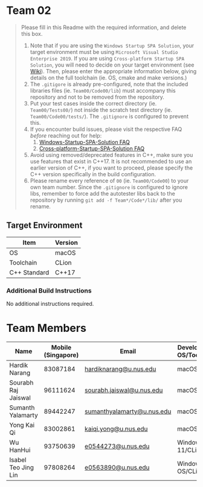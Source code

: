 # Team 02

> Please fill in this Readme with the required information, and delete this box.
> 
> 1. Note that if you are using the `Windows Startup SPA Solution`, your target environment must be using `Microsoft Visual Studio Enterprise 2019`. 
>   If you are using `Cross-platform Startup SPA Solution`, you will need to decide on your target environment (see [Wiki](https://github.com/nus-cs3203/project-wiki/wiki/Version-Control-System-and-Code-Repository)).
>   Then, please enter the appropriate information below, giving details on the full toolchain (ie. OS, cmake and make versions.)
> 2. The `.gitigore` is already pre-configured, note that the included libraries files (ie. `Team00/Code00/lib`) must accompany this repository and not to be removed from the repository.
> 3. Put your test cases inside the correct directory (ie. `Team00/Tests00/`) not inside the scratch test directory (ie. `Team00/Code00/tests/`). The `.gitignore` is configured to prevent this.
> 4. If you encounter build issues, please visit the respective FAQ *before* reaching out for help:
>     1. [Windows-Startup-SPA-Solution FAQ](https://github.com/nus-cs3203/project-wiki/wiki/Windows-Startup-SPA-Solution#faq)
>     2. [Cross-platform-Startup-SPA-Solution FAQ](https://github.com/nus-cs3203/project-wiki/wiki/Cross-platform-Startup-SPA-Solution#faq)
> 5. Avoid using removed/deprecated features in C++, make sure you use features that exist in C++17. It is not recommended to use an earlier version of C++, if you want to proceed, please specify the C++ version specifically in the build configuration.
> 6. Please rename every reference of `00` (ie. `Team00/Code00`) to your own team number. Since the `.gitignore` is configured to ignore libs, remember to force add the autotester libs back to the repository by running `git add -f Team*/Code*/lib/` after you rename.

## Target Environment
| Item | Version |
| --- | --- |
| OS | macOS |
| Toolchain | CLion |
| C++ Standard | C++17 |

### Additional Build Instructions
No additional instructions required.

# Team Members
| Name | Mobile (Singapore) | Email | Development OS/Toolchain |
| --- |--------------------| --- | --- |
| Hardik Narang | 83087184           | hardiknarang@u.nus.edu | macOS/CLion |
| Sourabh Raj Jaiswal | 96111624           | sourabh.jaiswal@u.nus.edu | macOS/CLion |
| Sumanth Yalamarty | 89442247           | sumanthyalamarty@u.nus.edu | macOS/CLion |
| Yong Kai Qi | 83002861           | kaiqi.yong@u.nus.edu | macOS/CLion |
| Wu HanHui | 93750639           | e0544273@u.nus.edu | Windows 11/CLion |
| Isabel Teo Jing Lin | 97808264           | e0563890@u.nus.edu | Windows OS/CLion |

